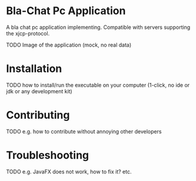 Bla-Chat Pc Application
=======================

A bla chat pc application implementing. Compatible with servers supporting the xjcp-protocol.

TODO Image of the application (mock, no real data)

Installation
============

TODO how to install/run the executable on your computer (1-click, no ide or jdk or any development kit)

Contributing
============

TODO e.g. how to contribute without annoying other developers

Troubleshooting
===============

TODO e.g. JavaFX does not work, how to fix it? etc.

